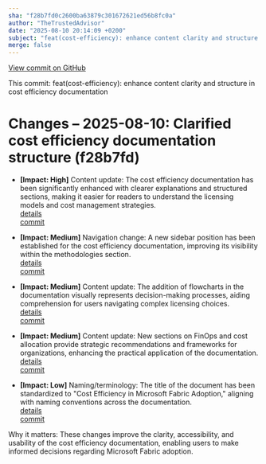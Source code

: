 ```yaml
---
sha: "f28b7fd0c2600ba63879c301672621ed56b8fc0a"
author: "TheTrustedAdvisor"
date: "2025-08-10 20:14:09 +0200"
subject: "feat(cost-efficiency): enhance content clarity and structure in cost efficiency documentation"
merge: false
---
```


[View commit on GitHub](https://github.com/TheTrustedAdvisor/FabricAdoptionFramework/commit/f28b7fd0c2600ba63879c301672621ed56b8fc0a)

This commit: feat(cost-efficiency): enhance content clarity and structure in cost efficiency documentation

# Changes – 2025-08-10: Clarified cost efficiency documentation structure (f28b7fd)

- **[Impact: High]** Content update: The cost efficiency documentation has been significantly enhanced with clearer explanations and structured sections, making it easier for readers to understand the licensing models and cost management strategies.  
   [details](/docs/about/changes/2025-08-10-cost-efficiency)  
   [commit](https://github.com/TheTrustedAdvisor/FabricAdoptionFramework/commit/f28b7fd0c2600ba63879c301672621ed56b8fc0a)

- **[Impact: Medium]** Navigation change: A new sidebar position has been established for the cost efficiency documentation, improving its visibility within the methodologies section.  
   [details](/docs/about/changes/2025-08-10-cost-efficiency)  
   [commit](https://github.com/TheTrustedAdvisor/FabricAdoptionFramework/commit/f28b7fd0c2600ba63879c301672621ed56b8fc0a)

- **[Impact: Medium]** Content update: The addition of flowcharts in the documentation visually represents decision-making processes, aiding comprehension for users navigating complex licensing choices.  
   [details](/docs/about/changes/2025-08-10-cost-efficiency)  
   [commit](https://github.com/TheTrustedAdvisor/FabricAdoptionFramework/commit/f28b7fd0c2600ba63879c301672621ed56b8fc0a)

- **[Impact: Medium]** Content update: New sections on FinOps and cost allocation provide strategic recommendations and frameworks for organizations, enhancing the practical application of the documentation.  
   [details](/docs/about/changes/2025-08-10-cost-efficiency)  
   [commit](https://github.com/TheTrustedAdvisor/FabricAdoptionFramework/commit/f28b7fd0c2600ba63879c301672621ed56b8fc0a)

- **[Impact: Low]** Naming/terminology: The title of the document has been standardized to "Cost Efficiency in Microsoft Fabric Adoption," aligning with naming conventions across the documentation.  
   [details](/docs/about/changes/2025-08-10-cost-efficiency)  
   [commit](https://github.com/TheTrustedAdvisor/FabricAdoptionFramework/commit/f28b7fd0c2600ba63879c301672621ed56b8fc0a)

Why it matters: These changes improve the clarity, accessibility, and usability of the cost efficiency documentation, enabling users to make informed decisions regarding Microsoft Fabric adoption.
